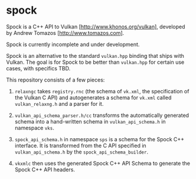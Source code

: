 # spock
Spock is a C++ API to Vulkan [http://www.khonos.org/vulkan], developed by Andrew Tomazos [http://www.tomazos.com].

Spock is currently incomplete and under development.

Spock is an alternative to the standard `vulkan.hpp` binding that ships with Vulkan.  The goal is for Spock to be better than `vulkan.hpp` for certain use cases, with specifics TBD.

This repository consists of a few pieces:

1. `relaxngc` takes `registry.rnc` (the schema of `vk.xml`, the specification of the Vulkan C API) and autogenerates a schema for `vk.xml` called `vulkan_relaxng.h` and a parser for it.

2. `vulkan_api_schema_parser.h/cc` transforms the automatically generated schema into a hand-written schema in `vulkan_api_schema.h` in namespace `vks`.

3. `spock_api_schema.h` in namespace `sps` is a schema for the Spock C++ interface.  It is transformed from the C API specified in `vulkan_api_schema.h` by the `spock_api_schema_builder`.

4. `vkxmlc` then uses the generated Spock C++ API Schema to generate the Spock C++ API headers.

